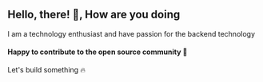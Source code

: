 ## Hello, there! 👋, How are you doing
I am a technology enthusiast and have passion for the backend technology 

#### Happy to contribute to the open source community 🎉

Let's build something 🔥
<!--
**joshi008/joshi008** is a ✨ _special_ ✨ repository because its `README.md` (this file) appears on your GitHub profile.

<img src="https://raw.githubusercontent.com/MartinHeinz/MartinHeinz/master/wave.gif" width="30px">

Here are some ideas to get you started:

- 🔭 I’m currently working on ...
- 🌱 I’m currently learning ...
- 👯 I’m looking to collaborate on ...
- 🤔 I’m looking for help with ...
- 💬 Ask me about ...
- 📫 How to reach me: ...
- 😄 Pronouns: ...
- ⚡ Fun fact: ...
-->
